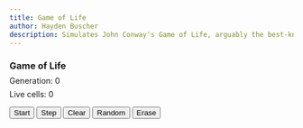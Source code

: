 ```yaml
---
title: Game of Life
author: Hayden Buscher
description: Simulates John Conway's Game of Life, arguably the best-known cellular automaton.
---
```


### Game of Life
<div class="margins"><canvas id="myCanvas" width="511" height="511" style="background-color:DarkGray"></canvas></div>
<p style="line-height:0px">Generation: <span id='genDisp'>0</span></p>
<p style="padding-top:1px">Live cells: <span id='liveDisp'>0</span></p>
<button id='toggleRun' type="button" onclick=toggleRun()>Start</button>
<button type="button" onclick=step()>Step</button>
<button type="button" onclick=clearCells()>Clear</button>
<button type="button" onclick=rand()>Random</button>
<button id='toolButton' type="button" onclick=toggle()>Erase</button><br>

<script type="text/javascript" src='js/life/life.js'></script>
